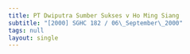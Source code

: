 ```yaml
---
title: PT Dwiputra Sumber Sukses v Ho Ming Siang
subtitle: "[2000] SGHC 182 / 06\_September\_2000"
tags: null
layout: single
---
```



